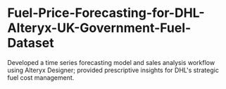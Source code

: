 # Fuel-Price-Forecasting-for-DHL-Alteryx-UK-Government-Fuel-Dataset
Developed a time series forecasting model and sales analysis workflow using Alteryx Designer; provided prescriptive insights for DHL's strategic fuel cost management.  
